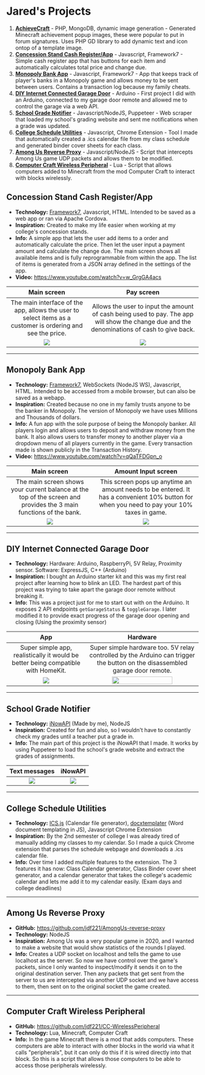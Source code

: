 # Jared's Projects

1. [**AchieveCraft**](https://github.com/jdf221/AchieveCraft) - PHP, MongoDB, dynamic image generation - Generated Minecraft achievement popup images, these were popular to put in forum signatures. Uses PHP GD library to add dynamic text and icon ontop of a template image.
1. [**Concession Stand Cash Register/App**](#Concession-Stand-Cash-RegisterApp) - Javascript, Framework7 - Simple cash register app that has buttons for each item and automatically calculates total price and change due.
1. [**Monopoly Bank App**](#Monopoly-Bank-App) - Javascript, Framework7 - App that keeps track of player's banks in a Monopoly game and allows money to be sent between users. Contains a transaction log because my family cheats.
1. [**DIY Internet Connected Garage Door**](#DIY-Internet-Connected-Garage-Door) - Arduino - First project I did with an Arduino, connected to my garage door remote and allowed me to control the garage via a web API.
1. [**School Grade Notifier**](#School-Grade-Notifier) - Javascript/NodeJS, Puppeteer - Web scraper that loaded my school's grading website and sent me notifications when a grade was updated.
1. [**College Schedule Utilities**](#College-Schedule-Utilities) - Javascript, Chrome Extension - Tool I made that automatically created a .ics calendar file from my class schedule and generated binder cover sheets for each class.
1. [**Among Us Reverse Proxy**](#Among-Us-Reverse-Proxy) - Javascript/NodeJS - Script that intercepts Among Us game UDP packets and allows them to be modified.
1. [**Computer Craft Wireless Peripheral**](#Computer-Craft-Wireless-Peripheral) - Lua - Script that allows computers added to Minecraft from the mod Computer Craft to interact with blocks wirelessly.

## Concession Stand Cash Register/App
* **Technology:** [Framework7](https://framework7.io/), Javascript, HTML. Intended to be saved as a web app or ran via Apache Cordova.
* **Inspiration:** Created to make my life easier when working at my college's concession stands.
* **Info:** A simple app that lets the user add items to a order and automatically calculate the price. Then let the user input a payment amount and calculate the change due. The main screen shows all available items and is fully reprogrammable from within the app. The list of items is generated from a JSON array defined in the settings of the app.
* **Video:** https://www.youtube.com/watch?v=w_GrgGA4acs


Main screen                |  Pay screen
:-------------------------:|:-------------------------:
The main interface of the app, allows the user to select items as a customer is ordering and see the price.  |  Allows the user to input the amount of cash being used to pay. The app will show the change due and the denominations of cash to give back.
![](https://i.imgur.com/avPrQzt.png)  |  ![](https://i.imgur.com/kC38tFu.png)

___

## Monopoly Bank App
* **Technology:** [Framework7](https://framework7.io/), WebSockets (NodeJS WS), Javascript, HTML. Intended to be accessed from a mobile browser, but can also be saved as a webapp.
* **Inspiration:** Created because no one in my family trusts anyone to be the banker in Monopoly. The version of Monopoly we have uses Millions and Thousands of dollars.
* **Info:** A fun app with the sole purpose of being the Monopoly banker. All players login and allows users to deposit and withdraw money from the bank. It also allows users to transfer money to another player via a dropdown menu of all players currently in the game. Every transaction made is shown publicly in the Transaction History.
* **Video:** https://www.youtube.com/watch?v=qQaTFDGpn_o


Main screen                |  Amount Input screen
:-------------------------:|:-------------------------:
The main screen shows your current balance at the top of the screen and provides the 3 main functions of the bank.  |  This screen pops up anytime an amount needs to be entered. It has a convenient 10% button for when you need to pay your 10% taxes in game.
![](https://i.imgur.com/TqrYH0g.png)  |  ![](https://i.imgur.com/oZsYlWx.png)

___

## DIY Internet Connected Garage Door
* **Technology:** Hardware: Arduino, RaspberryPi, 5V Relay, Proximity sensor. Software: ExpressJS, C++ (Arduino)
* **Inspiration:** I bought an Arduino starter kit and this was my first real project after learning how to blink an LED. The hardest part of this project was trying to take apart the garage door remote without breaking it.
* **Info:** This was a project just for me to start out with on the Arduino. It exposes 2 API endpoints `getGarageStatus` & `toggleGarage`. I later modified it to provide exact progress of the garage door opening and closing (Using the proximity sensor)


App                |  Hardware
:-------------------------:|:-------------------------:
Super simple app, realistically it would be better being compatible with HomeKit.   |  Super simple hardware too. 5V relay controlled by the Arduino can trigger the button on the disassembled garage door remote.
![](https://i.imgur.com/XGU0KEQ.png)  |  <img src="https://i.imgur.com/zzhcCzJ.jpg" width="75%">

___

## School Grade Notifier
* **Technology:** [iNowAPI](https://github.com/jdf221/iNowAPI) (Made by me), NodeJS
* **Inspiration:** Created for fun and also, so I wouldn't have to constantly check my grades until a teacher put a grade in.
* **Info:** The main part of this project is the iNowAPI that I made. It works by using Puppeteer to load the school's grade website and extract the grades of assignments.


Text messages                |  iNowAPI
:-------------------------:|:-------------------------:
![](https://i.imgur.com/PW8tuZj.png)  |  ![](https://i.imgur.com/fuDfLiH.png)

___

## College Schedule Utilities
* **Technology:** [ICS.js](https://github.com/nwcell/ics.js/) (Calendar file generator), [docxtemplater](https://docxtemplater.com/) (Word document templating in JS), Javascript Chrome Extension
* **Inspiration:** By the 2nd semester of college I was already tired of manually adding my classes to my calendar. So I made a quick Chrome extension that parses the schedule webpage and downloads a .ics calendar file.
* **Info:** Over time I added multiple features to the extension. The 3 features it has now: Class Calendar generator, Class Binder cover sheet generator, and a calendar generator that takes the college's academic calendar and lets me add it to my calendar easily. (Exam days and college deadlines)

---

## Among Us Reverse Proxy
* **GitHub:** https://github.com/jdf221/AmongUs-reverse-proxy
* **Technology:** NodeJS
* **Inspiration:** Among Us was a very popular game in 2020, and I wanted to make a website that would show statistics of the rounds I played.
* **Info:** Creates a UDP socket on localhost and tells the game to use localhost as the server. So now we have control over the game's packets, since I only wanted to inspect/modify it sends it on to the original destination server. Then any packets that get sent from the server to us are intercepted via another UDP socket and we have access to them, then sent on to the original socket the game created.

---

## Computer Craft Wireless Peripheral
* **GitHub:** https://github.com/jdf221/CC-WirelessPeripheral
* **Technology:** Lua, Minecraft, Computer Craft
* **Info:** In the game Minecraft there is a mod that adds computers. These computers are able to interact with other blocks in the world via what it calls "peripherals", but it can only do this if it is wired directly into that block. So this is a script that allows those computers to be able to access those peripherals wirelessly.
